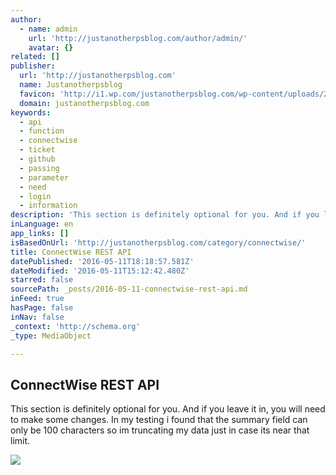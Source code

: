 ```yaml
---
author:
  - name: admin
    url: 'http://justanotherpsblog.com/author/admin/'
    avatar: {}
related: []
publisher:
  url: 'http://justanotherpsblog.com'
  name: Justanotherpsblog
  favicon: 'http://i1.wp.com/justanotherpsblog.com/wp-content/uploads/2015/11/cropped-PSLogo.png?fit=192%2C192'
  domain: justanotherpsblog.com
keywords:
  - api
  - function
  - connectwise
  - ticket
  - github
  - passing
  - parameter
  - need
  - login
  - information
description: 'This section is definitely optional for you. And if you leave it in, you will need to make some changes. In my testing i found that the summary field can only be 100 characters so im truncating my data just in case its near that limit.'
inLanguage: en
app_links: []
isBasedOnUrl: 'http://justanotherpsblog.com/category/connectwise/'
title: ConnectWise REST API
datePublished: '2016-05-11T18:18:57.581Z'
dateModified: '2016-05-11T15:12:42.480Z'
starred: false
sourcePath: _posts/2016-05-11-connectwise-rest-api.md
inFeed: true
hasPage: false
inNav: false
_context: 'http://schema.org'
_type: MediaObject

---
```

<article style=""><h1>ConnectWise REST API</h1><p>This section is definitely optional for you. And if you leave it in, you will need to make some changes. In my testing i found that the summary field can only be 100 characters so im truncating my data just in case its near that limit.</p><img src="http://i1.wp.com/justanotherpsblog.com/wp-content/uploads/2015/11/CW-Ticket-Example-726x1024.png?resize=584%2C824" /></article>